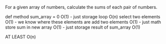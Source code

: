 For a given array of numbers, calculate the sums of each pair of numbers.


def method
  sum_array = 0 O(1) - just storage
  loop O(n)
    select two elements O(1) - we know where these elements are
    add two elements O(1) - just math
    store sum in new array O(1) - just storage
  result of sum_array O(1)

AT LEAST O(n)
